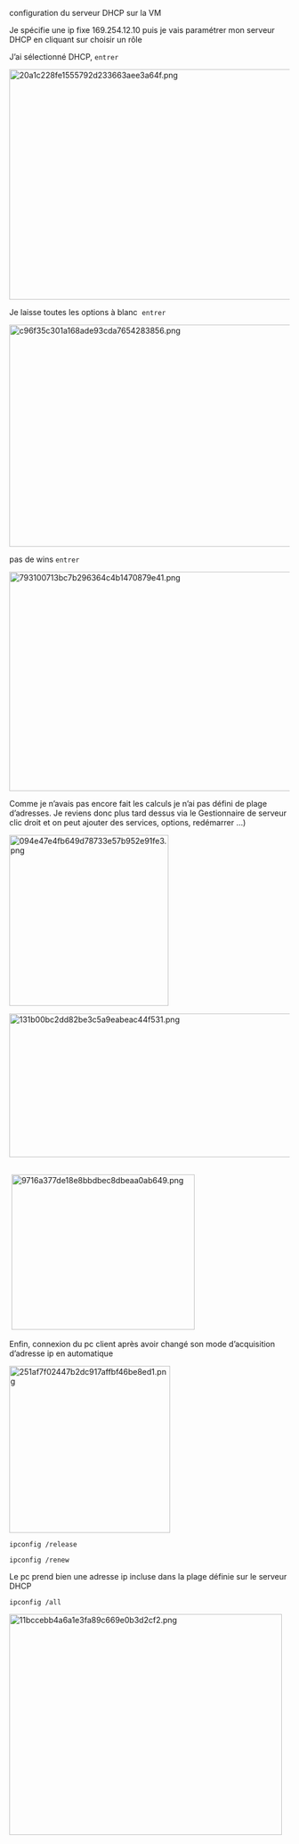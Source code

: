 configuration du serveur DHCP sur la VM

Je spécifie une ip fixe 169.254.12.10 puis je vais paramétrer mon serveur DHCP en cliquant sur choisir un rôle

J’ai sélectionné DHCP, `entrer`

<img src="../../../_resources/20a1c228fe1555792d233663aee3a64f.png" alt="20a1c228fe1555792d233663aee3a64f.png" width="547" height="414" class="jop-noMdConv">

Je laisse toutes les options à blanc  `entrer`

<img src="../../../_resources/c96f35c301a168ade93cda7654283856.png" alt="c96f35c301a168ade93cda7654283856.png" width="544" height="399" class="jop-noMdConv">

pas de wins `entrer`

<img src="../../../_resources/793100713bc7b296364c4b1470879e41.png" alt="793100713bc7b296364c4b1470879e41.png" width="569" height="394" class="jop-noMdConv">

Comme je n’avais pas encore fait les calculs je n’ai pas défini de plage d’adresses. Je reviens donc plus tard dessus via le Gestionnaire de serveur clic droit et on peut ajouter des services, options, redémarrer …)

<img src="../../../_resources/094e47e4fb649d78733e57b952e91fe3.png" alt="094e47e4fb649d78733e57b952e91fe3.png" width="286" height="307" class="jop-noMdConv">

<img src="../../../_resources/131b00bc2dd82be3c5a9eabeac44f531.png" alt="131b00bc2dd82be3c5a9eabeac44f531.png" width="539" height="258" class="jop-noMdConv"> 

 <img src="../../../_resources/9716a377de18e8bbdbec8dbeaa0ab649.png" alt="9716a377de18e8bbdbec8dbeaa0ab649.png" width="329" height="279" class="jop-noMdConv">

Enfin, connexion du pc client après avoir changé son mode d’acquisition d’adresse ip en automatique

<img src="../../../_resources/251af7f02447b2dc917affbf46be8ed1.png" alt="251af7f02447b2dc917affbf46be8ed1.png" width="289" height="300" class="jop-noMdConv">

`ipconfig /release`

`ipconfig /renew`

Le pc prend bien une adresse ip incluse dans la plage définie sur le serveur DHCP

`ipconfig /all`

<img src="../../../_resources/11bccebb4a6a1e3fa89c669e0b3d2cf2.png" alt="11bccebb4a6a1e3fa89c669e0b3d2cf2.png" width="490" height="397">